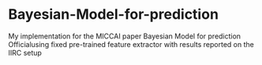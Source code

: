 # Bayesian-Model-for-prediction
My implementation for the MICCAI paper Bayesian Model for prediction Officialusing fixed pre-trained feature extractor with results reported on the IIRC setup
